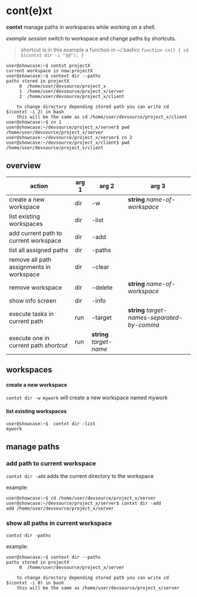 # cont(e)xt

**contxt** manage paths in workspaces while working on a shell.

*example session* switch to workspace and change paths by shortcuts. 
> shortcut is in this example a function in ~/.bashrc `function cn() { cd $(contxt dir -i "$@"); }` 
````shell
user@showcase:~$ contxt projectX
current workspace is now:projectX
user@showcase:~$ context dir --paths
paths stored in projectX
	 0 	/home/user/devsource/project_x
	 1 	/home/user/devsource/project_x/server
	 2 	/home/user/devsource/project_x/client

	to change directory depending stored path you can write cd $(contxt -i 2) in bash
	this will be the same as cd /home/user/devsource/project_x/client
user@showcase:~$ cn 1
user@showcase:~/devsource/project_x/server$ pwd
/home/user/devsource/project_x/server
user@showcase:~/devsource/project_x/server$ cn 2
user@showcase:~/devsource/project_x/client$ pwd
/home/user/devsource/project_x/client

````
## overview
|action|arg 1| arg 2 | arg 3 |
|--|--|--|--|
create  a new workspace|dir|-w  | **string** *name-of-workspace* |
list existing workspaces|dir|-list||
add current path to current workspace|dir|-add||
list all assigned paths|dir|-paths||
remove all path assignments in workspace|dir|-clear||
remove workspace|dir|-delete|**string** *name-of-workspace*|
show info screen|dir|-info||
execute tasks in current path|run| -target| **string** *target-names-separated-by-comma*|
execute one in current path *shortcut*|run| **string** *target-name*|

## workspaces

#### create a new workspace
`contxt dir -w mywork` will create a new workspace named *mywork*
#### list existing workspaces
````shell
user@showcase:~$  contxt dir -list
mywork
````
## 	manage paths
### add path to current workspace
`contxt dir -add` adds the current directory to the workspace

example:
````shell
user@showcase:~$ cd /home/user/devsource/project_x/server
user@showcase:~/devsource/project_x/server$ contxt dir -add
add /home/user/devsource/project_x/server
````

### show all paths in current workspace
`contxt dir -paths` 

example:
````shell
user@showcase:~$ context dir --paths
paths stored in projectX
	 0 	/home/user/devsource/project_x/server
	 
	to change directory depending stored path you can write cd $(contxt -i 0) in bash
	this will be the same as /home/user/devsource/project_x/server
````

